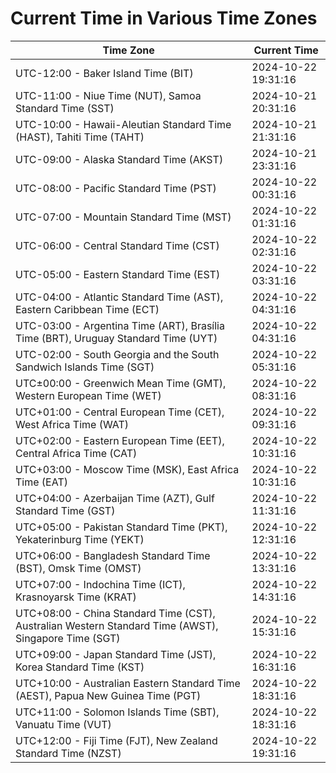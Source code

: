 # Current Time in Various Time Zones

| Time Zone | Current Time |
|-----------|--------------|
| UTC-12:00 - Baker Island Time (BIT) | 2024-10-22 19:31:16 |
| UTC-11:00 - Niue Time (NUT), Samoa Standard Time (SST) | 2024-10-21 20:31:16 |
| UTC-10:00 - Hawaii-Aleutian Standard Time (HAST), Tahiti Time (TAHT) | 2024-10-21 21:31:16 |
| UTC-09:00 - Alaska Standard Time (AKST) | 2024-10-21 23:31:16 |
| UTC-08:00 - Pacific Standard Time (PST) | 2024-10-22 00:31:16 |
| UTC-07:00 - Mountain Standard Time (MST) | 2024-10-22 01:31:16 |
| UTC-06:00 - Central Standard Time (CST) | 2024-10-22 02:31:16 |
| UTC-05:00 - Eastern Standard Time (EST) | 2024-10-22 03:31:16 |
| UTC-04:00 - Atlantic Standard Time (AST), Eastern Caribbean Time (ECT) | 2024-10-22 04:31:16 |
| UTC-03:00 - Argentina Time (ART), Brasília Time (BRT), Uruguay Standard Time (UYT) | 2024-10-22 04:31:16 |
| UTC-02:00 - South Georgia and the South Sandwich Islands Time (SGT) | 2024-10-22 05:31:16 |
| UTC±00:00 - Greenwich Mean Time (GMT), Western European Time (WET) | 2024-10-22 08:31:16 |
| UTC+01:00 - Central European Time (CET), West Africa Time (WAT) | 2024-10-22 09:31:16 |
| UTC+02:00 - Eastern European Time (EET), Central Africa Time (CAT) | 2024-10-22 10:31:16 |
| UTC+03:00 - Moscow Time (MSK), East Africa Time (EAT) | 2024-10-22 10:31:16 |
| UTC+04:00 - Azerbaijan Time (AZT), Gulf Standard Time (GST) | 2024-10-22 11:31:16 |
| UTC+05:00 - Pakistan Standard Time (PKT), Yekaterinburg Time (YEKT) | 2024-10-22 12:31:16 |
| UTC+06:00 - Bangladesh Standard Time (BST), Omsk Time (OMST) | 2024-10-22 13:31:16 |
| UTC+07:00 - Indochina Time (ICT), Krasnoyarsk Time (KRAT) | 2024-10-22 14:31:16 |
| UTC+08:00 - China Standard Time (CST), Australian Western Standard Time (AWST), Singapore Time (SGT) | 2024-10-22 15:31:16 |
| UTC+09:00 - Japan Standard Time (JST), Korea Standard Time (KST) | 2024-10-22 16:31:16 |
| UTC+10:00 - Australian Eastern Standard Time (AEST), Papua New Guinea Time (PGT) | 2024-10-22 18:31:16 |
| UTC+11:00 - Solomon Islands Time (SBT), Vanuatu Time (VUT) | 2024-10-22 18:31:16 |
| UTC+12:00 - Fiji Time (FJT), New Zealand Standard Time (NZST) | 2024-10-22 19:31:16 |
